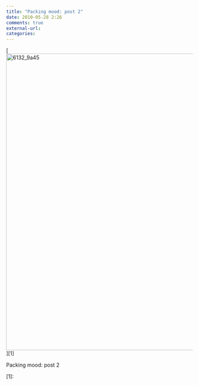 ```yaml
---
title: "Packing mood: post 2"
date: 2010-05-28 2:26
comments: true
external-url:
categories:
---
```

[<img src="http://4.asset.soup.io/asset/0845/6132_9a45.jpeg" width="600" height="800" alt="6132_9a45" />][1]

Packing mood: post 2

  [1]:
